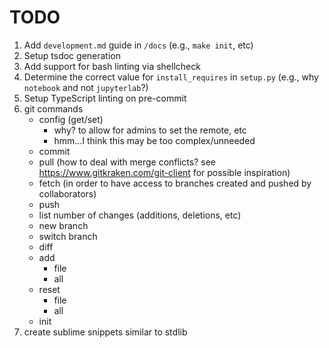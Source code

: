 # TODO

1.  Add `development.md` guide in `/docs` (e.g., `make init`, etc)
2.  Setup tsdoc generation
3.  Add support for bash linting via shellcheck
4.  Determine the correct value for `install_requires` in `setup.py` (e.g., why `notebook` and not `jupyterlab`?)
5.  Setup TypeScript linting on pre-commit
6.  git commands
    -   config (get/set)
        -   why? to allow for admins to set the remote, etc
        -   hmm...I think this may be too complex/unneeded
    -   commit
    -   pull (how to deal with merge conflicts? see https://www.gitkraken.com/git-client for possible inspiration)
    -   fetch (in order to have access to branches created and pushed by collaborators)
    -   push
    -   list number of changes (additions, deletions, etc)
    -   new branch
    -   switch branch
    -   diff
    -   add
        -   file
        -   all
    -   reset
        -   file
        -   all
    -   init
7.  create sublime snippets similar to stdlib
